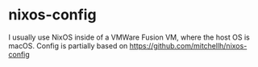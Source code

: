 # nixos-config

I usually use NixOS inside of a VMWare Fusion VM, where the host OS is macOS.
Config is partially based on https://github.com/mitchellh/nixos-config
